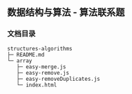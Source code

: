 ## 数据结构与算法 - 算法联系题

### 文档目录

```
structures-algorithms
├─ README.md
└─ array
   ├─ easy-merge.js
   ├─ easy-remove.js
   ├─ easy-removeDuplicates.js
   └─ index.html

```
